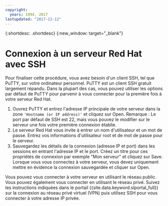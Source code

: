 ```yaml
---
copyright:
  years: 1994, 2017
lastupdated: "2017-12-12"
---
```


{:shortdesc: .shortdesc}
{:new_window: target="_blank"}

# Connexion à un serveur Red Hat avec SSH

Pour finaliser cette procédure, vous avez besoin d'un client SSH, tel que PuTTY, sur votre ordinateur personnel. PuTTY est un client SSH gratuit largement répandu.
Dans la plupart des cas, vous pouvez utiliser les options par défaut de PuTTY pour parvenir à vous connecter pour la première fois à votre serveur Red Hat.

1. Ouvrez PuTTY et entrez l'adresse IP principale de votre serveur dans la zone `'Hostname (or IP address)'` et cliquez sur Open.
  Remarque : Le port par défaut de SSH est 22, mais vous pouvez le modifier sur le serveur une fois votre première connexion établie.
2. Le serveur Red Hat vous invite à entrer un nom d'utilisateur et un mot de passe. Entrez vos informations d'utilisateur root et de mot de passe pour le serveur.
3. Sauvegardez les détails de la connexion (adresse IP et port) dans les sessions en entrant l'adresse IP et le port. Créez un titre pour ces propriétés de connexion par exemple "Mon serveur" et cliquez sur Save.
  Lorsque vous vous connectez à votre serveur, vous devez uniquement mettre en évidence la connexion sauvegardée et cliquer sur Open.

Vous pouvez vous connecter à votre serveur en utilisant le réseau public.
Vous pouvez également vous connecter en utilisant le réseau privé. Suivez les instructions indiquées dans le portail {{site.data.keyword.slportal_full}} sur la connexion au réseau privé virtuel (VPN) puis utilisez SSH pour vous connecter à votre adresse IP privée.
